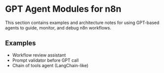 # GPT Agent Modules for n8n

This section contains examples and architecture notes for using GPT-based agents to guide, monitor, and debug n8n workflows.

## Examples
- Workflow review assistant
- Prompt validator before GPT call
- Chain of tools agent (LangChain-like)

